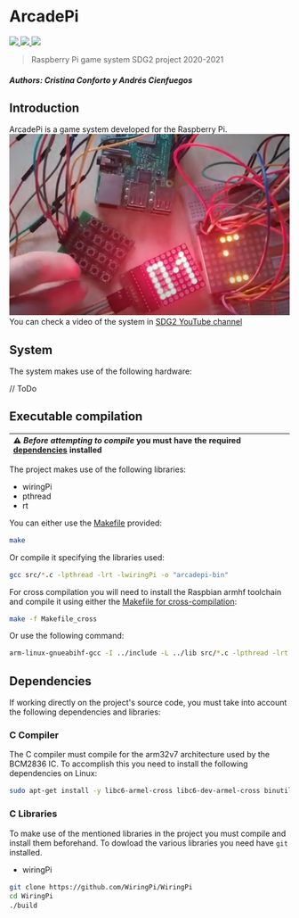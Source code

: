 # ArcadePi

<p>
<a href="https://github.com/aacienfuegos/arcadePi/tree/main/docs">
<img src="https://img.shields.io/badge/docs-.pdf-informational"/>
</a>

<a href="https://api.codetabs.com/v1/loc/?github=aacienfuegos/arcadePi">
<img src="https://img.shields.io/badge/dynamic/json?color=9dc&label=lines%20of%20code&query=%24%5B-1%3A%5D.linesOfCode&url=https%3A%2F%2Fapi.codetabs.com%2Fv1%2Floc%2F%3Fgithub%3Daacienfuegos%2FarcadePi"/>
</a>
<a href="https://github.com/aacienfuegos/arcadePi">
<img src="https://img.shields.io/github/languages/top/aacienfuegos/arcadePi?logo=github">
</a>
</p>

> Raspberry Pi game system
> SDG2 project 2020-2021

##### Authors: Cristina Conforto y Andrés Cienfuegos

## Introduction
ArcadePi is a game system developed for the Raspberry Pi.
![Image of the system](/docs/system.png)
You can check a video of the system in [SDG2 YouTube channel](https://www.youtube.com/watch?v=H7GAfVZnfUI)

## System
The system makes use of the following hardware:

// ToDo

## Executable compilation

| :warning: _Before attempting to compile_ you must have the required [dependencies](#dependencies) installed |
| :---                                                                                                        |

The project makes use of the following libraries:

- wiringPi
- pthread
- rt

You can either use the [Makefile](Makefile) provided:
```sh
make
```
Or compile it specifying the libraries used:
```sh
gcc src/*.c -lpthread -lrt -lwiringPi -o "arcadepi-bin"
```

For cross compilation you will need to install the Raspbian armhf toolchain and compile it using either the [Makefile for cross-compilation](Makefile_cross):
```sh
make -f Makefile_cross
```

Or use the following command:
```sh
arm-linux-gnueabihf-gcc -I ../include -L ../lib src/*.c -lpthread -lrt -lwiringPi -o "arcadepi-bin"
```

## Dependencies

If working directly on the project's source code, you must take into account the following dependencies and libraries:

### C Compiler

The C compiler must compile for the arm32v7 architecture used by the BCM2836 IC. To accomplish this you need to install the following dependencies on Linux:

```sh
sudo apt-get install -y libc6-armel-cross libc6-dev-armel-cross binutils-arm-linux-gnueabi libncurses5-dev build-essential bison flex libssl-dev gcc-arm-linux-gnueabihf
```

### C Libraries

To make use of the mentioned libraries in the project you must compile and install them beforehand. To dowload the various libraries you need have `git` installed.

- wiringPi

```sh
git clone https://github.com/WiringPi/WiringPi
cd WiringPi
./build
```

